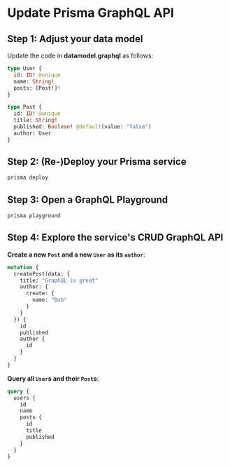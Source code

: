 # Update Prisma GraphQL API

## Step 1: Adjust your data model

Update the code in **datamodel.graphql** as follows:

```graphql
type User {
  id: ID! @unique
  name: String!
  posts: [Post!]!
}

type Post {
  id: ID! @unique
  title: String!
  published: Boolean! @default(value: "false")
  author: User
}
```

## Step 2: (Re-)Deploy your Prisma service

```bash
prisma deploy
```

## Step 3: Open a GraphQL Playground

```bash
prisma playground
```

## Step 4: Explore the service's CRUD GraphQL API

**Create a new `Post` and a new `User` as its `author`**:

```graphql
mutation {
  createPost(data: {
    title: "GraphQL is great"
    author: {
      create: {
        name: "Bob"
      }
    }
  }) {
    id
    published
    author {
      id
    }
  }
}
```

**Query all `User`s and their `Post`s**:

```graphql
query {
  users {
    id
    name
    posts {
      id
      title
      published
    }
  }
}
```